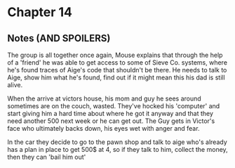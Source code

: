 # Chapter 14
## Notes (AND SPOILERS)

The group is all together once again, Mouse explains that through the help of a 'friend' he was able to get access to some of Sieve Co. systems, where he's found traces of Aige's code that shouldn't be there. He needs to talk to Aige, show him what he's found, find out if it might mean this his dad is still alive. 

When the arrive at victors house, his mom and guy he sees around sometimes are on the couch, wasted. They've hocked his 'computer' and start giving him a hard time about where he got it anyway and that they need another 500 next week or he can get out. The Guy gets in Victor's face who ultimately backs down, his eyes wet with anger and fear.

In the car they decide to go to the pawn shop and talk to aige who's already has a plan in place to get 500$ at 4, so if they talk to him, collect the money, then they can 'bail him out'